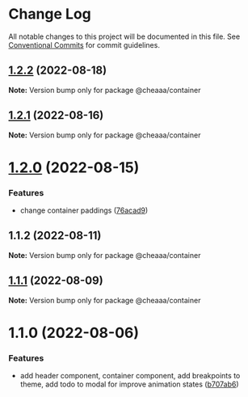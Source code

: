 # Change Log

All notable changes to this project will be documented in this file.
See [Conventional Commits](https://conventionalcommits.org) for commit guidelines.

## [1.2.2](https://github.com/SergeyBondar93/liba/compare/@cheaaa/container@1.2.1...@cheaaa/container@1.2.2) (2022-08-18)

**Note:** Version bump only for package @cheaaa/container





## [1.2.1](https://github.com/SergeyBondar93/liba/compare/@cheaaa/container@1.2.0...@cheaaa/container@1.2.1) (2022-08-16)

**Note:** Version bump only for package @cheaaa/container





# [1.2.0](https://github.com/SergeyBondar93/liba/compare/@cheaaa/container@1.1.2...@cheaaa/container@1.2.0) (2022-08-15)


### Features

* change container paddings ([76acad9](https://github.com/SergeyBondar93/liba/commit/76acad90c737733ae343da53679142a9126798b4))





## 1.1.2 (2022-08-11)

**Note:** Version bump only for package @cheaaa/container





## [1.1.1](https://github.com/SergeyBondar93/liba/compare/@cheaaa/container@1.1.0...@cheaaa/container@1.1.1) (2022-08-09)

**Note:** Version bump only for package @cheaaa/container





# 1.1.0 (2022-08-06)


### Features

* add header component, container component, add breakpoints to theme, add todo to modal for improve animation states ([b707ab6](https://github.com/SergeyBondar93/liba/commit/b707ab6256a71928d7b1894dcc28e616117a44cb))
